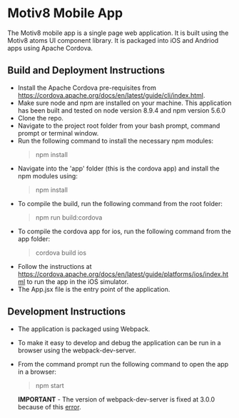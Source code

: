 # Motiv8 Mobile App

The Motiv8 mobile app is a single page web application. It is built using the Motiv8 atoms UI component library. It is packaged into iOS and Andriod apps using Apache Cordova.

## Build and Deployment Instructions

- Install the Apache Cordova pre-requisites from https://cordova.apache.org/docs/en/latest/guide/cli/index.html.
- Make sure node and npm are installed on your machine. This application has been built and tested on node version 8.9.4 and npm version 5.6.0
- Clone the repo.
- Navigate to the project root folder from your bash prompt, command prompt or terminal window.
- Run the following command to install the necessary npm modules:
    > npm install
- Navigate into the 'app' folder (this is the cordova app) and install the npm modules using:
    > npm install
- To compile the build, run the following command from the root folder:
    > npm run build:cordova
- To compile the cordova app for ios, run the following command from the app folder:
    > cordova build ios
- Follow the instructions at https://cordova.apache.org/docs/en/latest/guide/platforms/ios/index.html to run the app in the iOS simulator.
- The App.jsx file is the entry point of the application.

## Development Instructions
- The application is packaged using Webpack.
- To make it easy to develop and debug the application can be run in a browser using the webpack-dev-server.
- From the command prompt run the following command to open the app in a browser:
    > npm start

    **IMPORTANT** - The version of webpack-dev-server is fixed at 3.0.0 because of this [error](https://stackoverflow.com/questions/53690282/typeerror-cannot-destructure-property-compile-of-undefined-or-null).